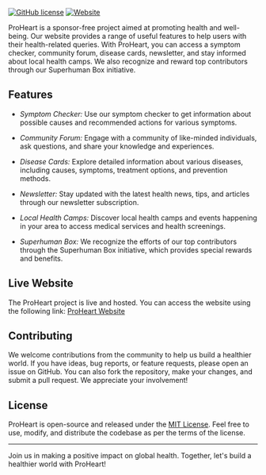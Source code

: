 
[![GitHub license](https://img.shields.io/badge/license-MIT-blue.svg)](https://github.com/yourusername/proheart/blob/main/LICENSE)
[![Website](https://img.shields.io/website-up-down-green-red/https/proheart.000webhostapp.com.svg)](https://proheart.000webhostapp.com/)

ProHeart is a sponsor-free project aimed at promoting health and well-being. Our website provides a range of useful features to help users with their health-related queries. With ProHeart, you can access a symptom checker, community forum, disease cards, newsletter, and stay informed about local health camps. We also recognize and reward top contributors through our Superhuman Box initiative.

## Features

- *Symptom Checker:* Use our symptom checker to get information about possible causes and recommended actions for various symptoms.

- *Community Forum:* Engage with a community of like-minded individuals, ask questions, and share your knowledge and experiences.

- *Disease Cards:* Explore detailed information about various diseases, including causes, symptoms, treatment options, and prevention methods.

- *Newsletter:* Stay updated with the latest health news, tips, and articles through our newsletter subscription.

- *Local Health Camps:* Discover local health camps and events happening in your area to access medical services and health screenings.

- *Superhuman Box:* We recognize the efforts of our top contributors through the Superhuman Box initiative, which provides special rewards and benefits.

## Live Website

The ProHeart project is live and hosted. You can access the website using the following link: [ProHeart Website](https://proheart.000webhostapp.com/)

## Contributing

We welcome contributions from the community to help us build a healthier world. If you have ideas, bug reports, or feature requests, please open an issue on GitHub. You can also fork the repository, make your changes, and submit a pull request. We appreciate your involvement!

## License

ProHeart is open-source and released under the [MIT License](https://github.com/yourusername/proheart/blob/main/LICENSE). Feel free to use, modify, and distribute the codebase as per the terms of the license.

---

Join us in making a positive impact on global health. Together, let's build a healthier world with ProHeart!
